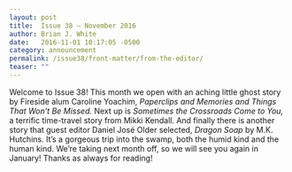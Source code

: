 ```yaml
---
layout: post
title:  Issue 38 — November 2016
author: Brian J. White
date:   2016-11-01 10:17:05 -0500
category: announcement
permalink: /issue38/front-matter/from-the-editor/
teaser: ""
---
```

Welcome to Issue 38! This month we open with an aching little ghost story by Fireside alum Caroline Yoachim, *Paperclips and Memories and Things That Won’t Be Missed.* Next up is *Sometimes the Crossroads Come to You,* a terrific time-travel story from Mikki Kendall. And finally there is another story that guest editor Daniel José Older selected, *Dragon Soap* by M.K. Hutchins. It’s a gorgeous trip into the swamp, both the humid kind and the human kind.
We’re taking next month off, so we will see you again in January! Thanks as always for reading!
